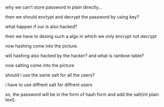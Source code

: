  why we can't store password in plain directly...

 then we should enctypt and decrypt the password by using key?

 what happen if our is also hacked?

 then we have to desing such a algo in which we only encrypt not decrypt

now hashing come into the picture. 

will hashing also hacked by the hacker? and what is rainbow table?


now salting come into the picture

should i use the same salt for all the users?

i have to use diffrent salt for diffrent users

so, the password will be in the form of hash form and add the salt(int plain text).